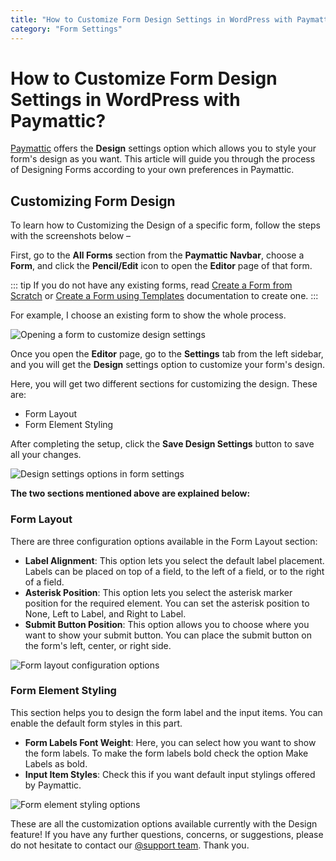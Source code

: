 ```yaml
---
title: "How to Customize Form Design Settings in WordPress with Paymattic?"
category: "Form Settings"
---
```


# How to Customize Form Design Settings in WordPress with Paymattic?

[Paymattic](https://paymattic.com/) offers the **Design** settings option which allows you to style your form's design as you want. This article will guide you through the process of Designing Forms according to your own preferences in Paymattic.

## Customizing Form Design

To learn how to Customizing the Design of a specific form, follow the steps with the screenshots below –

First, go to the **All Forms** section from the **Paymattic Navbar**, choose a **Form**, and click the **Pencil/Edit** icon to open the **Editor** page of that form.

::: tip
If you do not have any existing forms, read [Create a Form from Scratch](../form-editor/how-to-create-a-form-from-scratch-with-paymattic.md) or [Create a Form using Templates](../form-editor/simple-form-templates.md) documentation to create one.
:::

For example, I choose an existing form to show the whole process.

![Opening a form to customize design settings](/images/form-settings/how-to-customize-form-design-settings-in-wordpress-with-paymattic/1.-Open-desired-form-8-scaled.webp)

Once you open the **Editor** page, go to the **Settings** tab from the left sidebar, and you will get the **Design** settings option to customize your form's design.

Here, you will get two different sections for customizing the design. These are:

- Form Layout
- Form Element Styling

After completing the setup, click the **Save Design Settings** button to save all your changes.

![Design settings options in form settings](/images/form-settings/how-to-customize-form-design-settings-in-wordpress-with-paymattic/2.-Design-option-under-Form-Settings-option-scaled.webp)

**The two sections mentioned above are explained below:**

### Form Layout

There are three configuration options available in the Form Layout section:

- **Label Alignment**: This option lets you select the default label placement. Labels can be placed on top of a field, to the left of a field, or to the right of a field.
- **Asterisk Position**: This option lets you select the asterisk marker position for the required element. You can set the asterisk position to None, Left to Label, and Right to Label.
- **Submit Button Position**: This option allows you to choose where you want to show your submit button. You can place the submit button on the form's left, center, or right side.

![Form layout configuration options](/images/form-settings/how-to-customize-form-design-settings-in-wordpress-with-paymattic/3.-Form-Layout.webp)

### Form Element Styling

This section helps you to design the form label and the input items. You can enable the default form styles in this part.

- **Form Labels Font Weight**: Here, you can select how you want to show the form labels. To make the form labels bold check the option Make Labels as bold.
- **Input Item Styles**: Check this if you want default input stylings offered by Paymattic.

![Form element styling options](/images/form-settings/how-to-customize-form-design-settings-in-wordpress-with-paymattic/4.-Form-Element-Stylings.webp)

These are all the customization options available currently with the Design feature!
If you have any further questions, concerns, or suggestions, please do not hesitate to contact our [@support team](https://wpmanageninja.com/support-tickets/). Thank you.